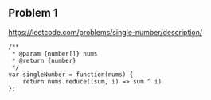 ## Problem 1
https://leetcode.com/problems/single-number/description/

```
/**
 * @param {number[]} nums
 * @return {number}
 */
var singleNumber = function(nums) {
    return nums.reduce((sum, i) => sum ^ i)
};
```
